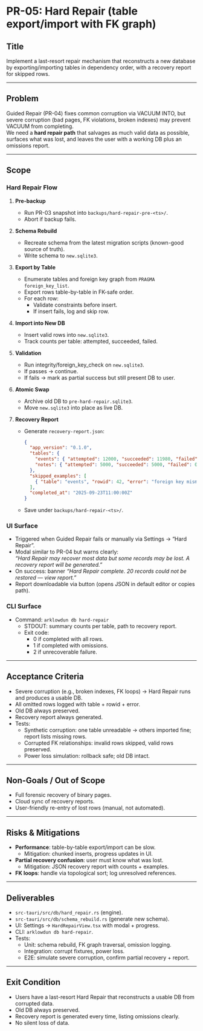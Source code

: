 # PR-05: Hard Repair (table export/import with FK graph)

## Title
Implement a last-resort repair mechanism that reconstructs a new database by exporting/importing tables in dependency order, with a recovery report for skipped rows.

---

## Problem
Guided Repair (PR-04) fixes common corruption via VACUUM INTO, but severe corruption (bad pages, FK violations, broken indexes) may prevent VACUUM from completing.  
We need a **hard repair path** that salvages as much valid data as possible, surfaces what was lost, and leaves the user with a working DB plus an omissions report.

---

## Scope
### Hard Repair Flow
1. **Pre-backup**
   - Run PR-03 snapshot into `backups/hard-repair-pre-<ts>/`.
   - Abort if backup fails.

2. **Schema Rebuild**
   - Recreate schema from the latest migration scripts (known-good source of truth).
   - Write schema to `new.sqlite3`.

3. **Export by Table**
   - Enumerate tables and foreign key graph from `PRAGMA foreign_key_list`.
   - Export rows table-by-table in FK-safe order.
   - For each row:
     - Validate constraints before insert.
     - If insert fails, log and skip row.

4. **Import into New DB**
   - Insert valid rows into `new.sqlite3`.
   - Track counts per table: attempted, succeeded, failed.

5. **Validation**
   - Run integrity/foreign_key_check on `new.sqlite3`.
   - If passes → continue.  
   - If fails → mark as partial success but still present DB to user.

6. **Atomic Swap**
   - Archive old DB to `pre-hard-repair.sqlite3`.
   - Move `new.sqlite3` into place as live DB.

7. **Recovery Report**
   - Generate `recovery-report.json`:
     ```json
     {
       "app_version": "0.1.0",
       "tables": {
         "events": { "attempted": 12000, "succeeded": 11980, "failed": 20 },
         "notes": { "attempted": 5000, "succeeded": 5000, "failed": 0 }
       },
       "skipped_examples": [
         { "table": "events", "rowid": 42, "error": "foreign key mismatch" }
       ],
       "completed_at": "2025-09-23T11:00:00Z"
     }
     ```
   - Save under `backups/hard-repair-<ts>/`.

### UI Surface
- Triggered when Guided Repair fails or manually via Settings → “Hard Repair”.
- Modal similar to PR-04 but warns clearly:  
  *“Hard Repair may recover most data but some records may be lost. A recovery report will be generated.”*
- On success: banner *“Hard Repair complete. 20 records could not be restored — view report.”*
- Report downloadable via button (opens JSON in default editor or copies path).

### CLI Surface
- Command: `arklowdun db hard-repair`
  - STDOUT: summary counts per table, path to recovery report.
  - Exit code:
    - 0 if completed with all rows.
    - 1 if completed with omissions.
    - 2 if unrecoverable failure.

---

## Acceptance Criteria
- Severe corruption (e.g., broken indexes, FK loops) → Hard Repair runs and produces a usable DB.  
- All omitted rows logged with table + rowid + error.  
- Old DB always preserved.  
- Recovery report always generated.  
- Tests:
  - Synthetic corruption: one table unreadable → others imported fine; report lists missing rows.
  - Corrupted FK relationships: invalid rows skipped, valid rows preserved.
  - Power loss simulation: rollback safe; old DB intact.

---

## Non-Goals / Out of Scope
- Full forensic recovery of binary pages.  
- Cloud sync of recovery reports.  
- User-friendly re-entry of lost rows (manual, not automated).

---

## Risks & Mitigations
- **Performance**: table-by-table export/import can be slow.  
  - Mitigation: chunked inserts, progress updates in UI.  
- **Partial recovery confusion**: user must know what was lost.  
  - Mitigation: JSON recovery report with counts + examples.  
- **FK loops**: handle via topological sort; log unresolved references.

---

## Deliverables
- `src-tauri/src/db/hard_repair.rs` (engine).  
- `src-tauri/src/db/schema_rebuild.rs` (generate new schema).  
- UI: Settings → `HardRepairView.tsx` with modal + progress.  
- CLI: `arklowdun db hard-repair`.  
- Tests:
  - Unit: schema rebuild, FK graph traversal, omission logging.
  - Integration: corrupt fixtures, power loss.
  - E2E: simulate severe corruption, confirm partial recovery + report.

---

## Exit Condition
- Users have a last-resort Hard Repair that reconstructs a usable DB from corrupted data.  
- Old DB always preserved.  
- Recovery report is generated every time, listing omissions clearly.  
- No silent loss of data.

